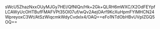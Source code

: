 sWcU5ZhazNxxOUyMJGy7HEl/QfNlQn/Hk+2Gk+QLRH6mWXC/X2OdFEYpfLCAWyUcOHTBufFMAFVPt35Ol07uf/wQv2AejOArf9KcXuHpmFYIMHCN24WpreyoxC3Wt/AtSzWiqcmkWdyCvdxlx4/OAQ==eFo1NTdObHBvUVpIZGQ5OQ==
